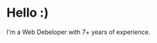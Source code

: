<h1>Hello :)</h1>
<p>I'm a Web Debeloper with 7+ years of experience.</p>

<!--

- 👋 Hi, I’m @ohwhoisthisguy
- 👀 I’m interested in ...
- 🌱 I’m currently learning ...
- 💞️ I’m looking to collaborate on ...
- 📫 How to reach me ...

ohwhoisthisguy/ohwhoisthisguy is a ✨ special ✨ repository because its `README.md` (this file) appears on your GitHub profile.
You can click the Preview link to take a look at your changes.
--->
